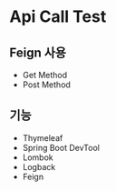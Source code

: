 # Api Call Test

## Feign 사용

* Get Method
* Post Method

## 기능

* Thymeleaf
* Spring Boot DevTool
* Lombok
* Logback
* Feign
